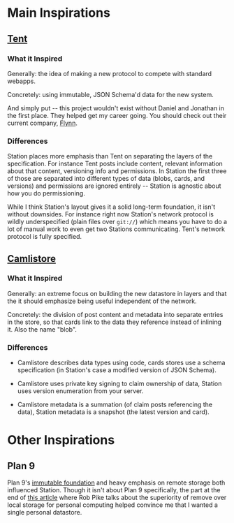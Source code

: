 # Main Inspirations

## [Tent](https://tent.io/)

### What it Inspired

Generally: the idea of making a new protocol to compete with standard webapps.

Concretely: using immutable, JSON Schema'd data for the new system.

And simply put -- this project wouldn't exist without Daniel and Jonathan in the first place. They helped get my career going. You should check out their current company, [Flynn](https://flynn.io/).

### Differences

Station places more emphasis than Tent on separating the layers of the specification. For instance Tent posts include content, relevant information about that content, versioning info and permissions. In Station the first three of those are separated into different types of data (blobs, cards, and versions) and permissions are ignored entirely -- Station is agnostic about how you do permissioning.

While I think Station's layout gives it a solid long-term foundation, it isn't without downsides. For instance right now Station's network protocol is wildly underspecified (plain files over `git://`) which means you have to do a lot of manual work to even get two Stations communicating. Tent's network protocol is fully specified.

## [Camlistore](https://camlistore.org/)

### What it Inspired

Generally: an extreme focus on building the new datastore in layers and that the it should emphasize being useful independent of the network.

Concretely: the division of post content and metadata into separate entries in the store, so that cards link to the data they reference instead of inlining it. Also the name "blob".

### Differences

+ Camlistore describes data types using code, cards stores use a schema specification (in Station's case a modified version of JSON Schema).

+ Camlistore uses private key signing to claim ownership of data, Station uses version enumeration from your server.

+ Camlistore metadata is a summation (of claim posts referencing the data), Station metadata is a snapshot (the latest version and card).

# Other Inspirations

## Plan 9

Plan 9's [immutable foundation](https://en.wikipedia.org/wiki/Venti) and heavy emphasis on remote storage both influenced Station. Though it isn't about Plan 9 specifically, the part at the end of [this article](https://usesthis.com/interviews/rob.pike/) where Rob Pike talks about the superiority of remove over local storage for personal computing helped convince me that I wanted a single personal datastore.
